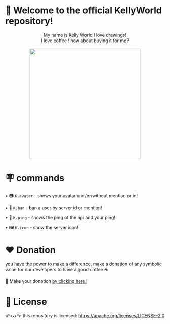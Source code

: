 # 👋 Welcome to the official KellyWorld repository!

<p align="center">
My name is Kelly World I love drawings! <br> I love coffee ! how about buying it for me?
</br>
<br>
 <img src="https://raw.githubusercontent.com/sebastianjn/sebastianjn/main/imagens/mimosa.png" width="350" height="350">
  </a>
</p>
</div>

# 🪧 commands 

   • 📷 `K.avatar` - shows your avatar and/or/without mention or id!
   
   • 🤬 `K.ban` - ban a user by server id or mention!
   
   • 🏓 `K.ping` - shows the ping of the api and your ping!
   
   • 🖼️ `K.icon` - show the server icon! 
   
   
   
   

# ❤️ Donation 

you have the power to make a difference, make a donation of any symbolic value for our developers to have a good coffee ☕

🌟 Make your donation [by clicking here!](https://ko-fi.com/sebastianjn007)

# 📃 License

ฅ^•ﻌ•^ฅ this repository is licensed: https://apache.org/licenses/LICENSE-2.0
